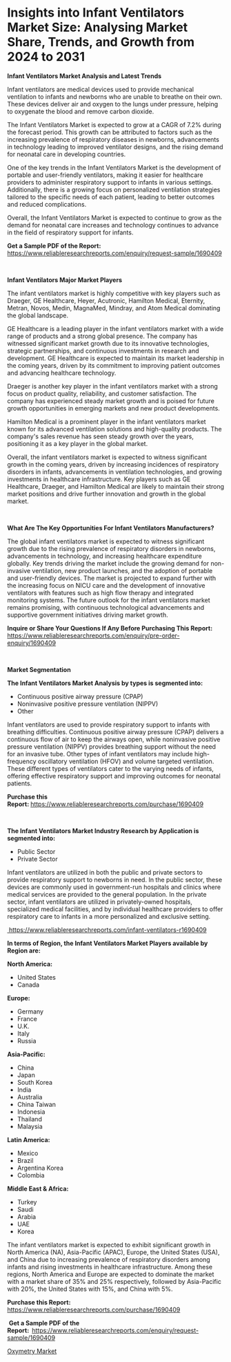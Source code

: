 <p><h1>Insights into Infant Ventilators Market Size: Analysing Market Share, Trends, and Growth from 2024 to 2031</h1></p><p><strong>Infant Ventilators Market Analysis and Latest Trends</strong></p>
<p><p>Infant ventilators are medical devices used to provide mechanical ventilation to infants and newborns who are unable to breathe on their own. These devices deliver air and oxygen to the lungs under pressure, helping to oxygenate the blood and remove carbon dioxide.</p><p>The Infant Ventilators Market is expected to grow at a CAGR of 7.2% during the forecast period. This growth can be attributed to factors such as the increasing prevalence of respiratory diseases in newborns, advancements in technology leading to improved ventilator designs, and the rising demand for neonatal care in developing countries.</p><p>One of the key trends in the Infant Ventilators Market is the development of portable and user-friendly ventilators, making it easier for healthcare providers to administer respiratory support to infants in various settings. Additionally, there is a growing focus on personalized ventilation strategies tailored to the specific needs of each patient, leading to better outcomes and reduced complications.</p><p>Overall, the Infant Ventilators Market is expected to continue to grow as the demand for neonatal care increases and technology continues to advance in the field of respiratory support for infants.</p></p>
<p><strong>Get a Sample PDF of the Report:&nbsp;</strong> <a href="https://www.reliableresearchreports.com/enquiry/request-sample/1690409">https://www.reliableresearchreports.com/enquiry/request-sample/1690409</a></p>
<p>&nbsp;</p>
<p><strong>Infant Ventilators Major Market Players</strong></p>
<p><p>The infant ventilators market is highly competitive with key players such as Draeger, GE Healthcare, Heyer, Acutronic, Hamilton Medical, Eternity, Metran, Novos, Medin, MagnaMed, Mindray, and Atom Medical dominating the global landscape.</p><p>GE Healthcare is a leading player in the infant ventilators market with a wide range of products and a strong global presence. The company has witnessed significant market growth due to its innovative technologies, strategic partnerships, and continuous investments in research and development. GE Healthcare is expected to maintain its market leadership in the coming years, driven by its commitment to improving patient outcomes and advancing healthcare technology.</p><p>Draeger is another key player in the infant ventilators market with a strong focus on product quality, reliability, and customer satisfaction. The company has experienced steady market growth and is poised for future growth opportunities in emerging markets and new product developments.</p><p>Hamilton Medical is a prominent player in the infant ventilators market known for its advanced ventilation solutions and high-quality products. The company's sales revenue has seen steady growth over the years, positioning it as a key player in the global market.</p><p>Overall, the infant ventilators market is expected to witness significant growth in the coming years, driven by increasing incidences of respiratory disorders in infants, advancements in ventilation technologies, and growing investments in healthcare infrastructure. Key players such as GE Healthcare, Draeger, and Hamilton Medical are likely to maintain their strong market positions and drive further innovation and growth in the global market.</p></p>
<p>&nbsp;</p>
<p><strong>What Are The Key Opportunities For Infant Ventilators Manufacturers?</strong></p>
<p><p>The global infant ventilators market is expected to witness significant growth due to the rising prevalence of respiratory disorders in newborns, advancements in technology, and increasing healthcare expenditure globally. Key trends driving the market include the growing demand for non-invasive ventilation, new product launches, and the adoption of portable and user-friendly devices. The market is projected to expand further with the increasing focus on NICU care and the development of innovative ventilators with features such as high flow therapy and integrated monitoring systems. The future outlook for the infant ventilators market remains promising, with continuous technological advancements and supportive government initiatives driving market growth.</p></p>
<p><strong>Inquire or Share Your Questions If Any Before Purchasing This Report:</strong> <a href="https://www.reliableresearchreports.com/enquiry/pre-order-enquiry/1690409">https://www.reliableresearchreports.com/enquiry/pre-order-enquiry/1690409</a></p>
<p>&nbsp;</p>
<p><strong>Market Segmentation</strong></p>
<p><strong>The Infant Ventilators Market Analysis by types is segmented into:</strong></p>
<p><ul><li>Continuous positive airway pressure (CPAP)</li><li>Noninvasive positive pressure ventilation (NIPPV)</li><li>Other</li></ul></p>
<p><p>Infant ventilators are used to provide respiratory support to infants with breathing difficulties. Continuous positive airway pressure (CPAP) delivers a continuous flow of air to keep the airways open, while noninvasive positive pressure ventilation (NIPPV) provides breathing support without the need for an invasive tube. Other types of infant ventilators may include high-frequency oscillatory ventilation (HFOV) and volume targeted ventilation. These different types of ventilators cater to the varying needs of infants, offering effective respiratory support and improving outcomes for neonatal patients.</p></p>
<p><strong>Purchase this Report:&nbsp;</strong><a href="https://www.reliableresearchreports.com/purchase/1690409">https://www.reliableresearchreports.com/purchase/1690409</a></p>
<p>&nbsp;</p>
<p><strong>The Infant Ventilators Market Industry Research by Application is segmented into:</strong></p>
<p><ul><li>Public Sector</li><li>Private Sector</li></ul></p>
<p><p>Infant ventilators are utilized in both the public and private sectors to provide respiratory support to newborns in need. In the public sector, these devices are commonly used in government-run hospitals and clinics where medical services are provided to the general population. In the private sector, infant ventilators are utilized in privately-owned hospitals, specialized medical facilities, and by individual healthcare providers to offer respiratory care to infants in a more personalized and exclusive setting.</p></p>
<p><a href="https://www.reliableresearchreports.com/infant-ventilators-r1690409">&nbsp;https://www.reliableresearchreports.com/infant-ventilators-r1690409</a></p>
<p><strong>In terms of Region, the Infant Ventilators Market Players available by Region are:</strong></p>
<p>
    <p> <strong> North America: </strong>
        <ul>
            <li>United States</li>
            <li>Canada</li>
        </ul>
        </p> 
    <p> <strong> Europe: </strong>
        <ul>
            <li>Germany</li>
            <li>France</li>
            <li>U.K.</li>
            <li>Italy</li>
            <li>Russia</li>
        </ul>
        </p> 
    <p> <strong> Asia-Pacific: </strong>
        <ul>
            <li>China</li>
            <li>Japan</li>
            <li>South Korea</li>
            <li>India</li>
            <li>Australia</li>
            <li>China Taiwan</li>
            <li>Indonesia</li>
            <li>Thailand</li>
            <li>Malaysia</li>
        </ul>
        </p> 
    <p> <strong> Latin America: </strong>
        <ul>
            <li>Mexico</li>
            <li>Brazil</li>
            <li>Argentina Korea</li>
            <li>Colombia</li>
        </ul>
        </p> 
    <p> <strong> Middle East & Africa: </strong>
        <ul>
            <li>Turkey</li>
            <li>Saudi</li>
            <li>Arabia</li>
            <li>UAE</li>
            <li>Korea</li>
        </ul>
    </p>
    </p>
<p><p>The infant ventilators market is expected to exhibit significant growth in North America (NA), Asia-Pacific (APAC), Europe, the United States (USA), and China due to increasing prevalence of respiratory disorders among infants and rising investments in healthcare infrastructure. Among these regions, North America and Europe are expected to dominate the market with a market share of 35% and 25% respectively, followed by Asia-Pacific with 20%, the United States with 15%, and China with 5%.</p></p>
<p><strong>Purchase this Report: </strong><a href="https://www.reliableresearchreports.com/purchase/1690409">https://www.reliableresearchreports.com/purchase/1690409</a></p>
<p>&nbsp;<strong>Get a Sample PDF of the Report:&nbsp;&nbsp;</strong><a href="https://www.reliableresearchreports.com/enquiry/request-sample/1690409">https://www.reliableresearchreports.com/enquiry/request-sample/1690409</a></p>
<p><strong></strong></p>
<p><p><a href="https://github.com/lbird53714/Market-Research-Report-List-4/blob/main/oxymetry-market.md">Oxymetry Market</a></p></p>
